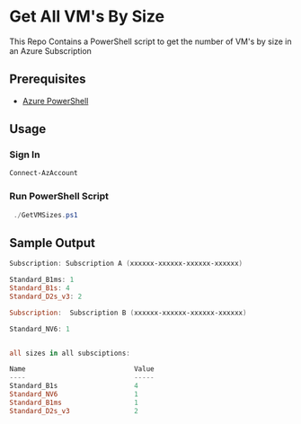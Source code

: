 # Get All VM's By Size

This Repo Contains a PowerShell script to get the number of VM's by size in an Azure Subscription

## Prerequisites

- [Azure PowerShell](https://docs.microsoft.com/en-us/powershell/azure/install-az-ps)

## Usage

### Sign In

```powershell
Connect-AzAccount
```

### Run PowerShell Script

```powershell
 ./GetVMSizes.ps1
```

## Sample Output

```Powershell
Subscription: Subscription A (xxxxxx-xxxxxx-xxxxxx-xxxxxx)

Standard_B1ms: 1
Standard_B1s: 4
Standard_D2s_v3: 2

Subscription:  Subscription B (xxxxxx-xxxxxx-xxxxxx-xxxxxx)

Standard_NV6: 1


all sizes in all subsciptions:

Name                           Value
----                           -----
Standard_B1s                   4
Standard_NV6                   1
Standard_B1ms                  1
Standard_D2s_v3                2

```

